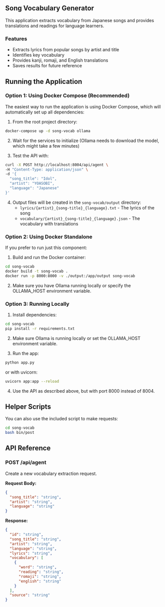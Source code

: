 ## Song Vocabulary Generator

This application extracts vocabulary from Japanese songs and provides translations and readings for language learners.

### Features
- Extracts lyrics from popular songs by artist and title
- Identifies key vocabulary
- Provides kanji, romaji, and English translations
- Saves results for future reference

## Running the Application

### Option 1: Using Docker Compose (Recommended)

The easiest way to run the application is using Docker Compose, which will automatically set up all dependencies:

1. From the root project directory:
```bash
docker-compose up -d song-vocab ollama
```

2. Wait for the services to initialize (Ollama needs to download the model, which might take a few minutes)

3. Test the API with:
```bash
curl -X POST http://localhost:8004/api/agent \
-H "Content-Type: application/json" \
-d '{
  "song_title": "Idol",
  "artist": "YOASOBI",
  "language": "Japanese"
}'
```

4. Output files will be created in the `song-vocab/output` directory:
   - `lyrics/{artist}_{song-title}_{language}.txt` - The lyrics of the song
   - `vocabulary/{artist}_{song-title}_{language}.json` - The vocabulary with translations

### Option 2: Using Docker Standalone

If you prefer to run just this component:

1. Build and run the Docker container:
```bash
cd song-vocab
docker build -t song-vocab .
docker run -p 8000:8000 -v ./output:/app/output song-vocab
```

2. Make sure you have Ollama running locally or specify the OLLAMA_HOST environment variable.

### Option 3: Running Locally

1. Install dependencies:
```bash
cd song-vocab
pip install -r requirements.txt
```

2. Make sure Ollama is running locally or set the OLLAMA_HOST environment variable.

3. Run the app:
```bash
python app.py
```

or with uvicorn:
```bash
uvicorn app:app --reload
```

4. Use the API as described above, but with port 8000 instead of 8004.

## Helper Scripts

You can also use the included script to make requests:
```bash
cd song-vocab
bash bin/post
```

## API Reference

### POST /api/agent
Create a new vocabulary extraction request.

**Request Body:**
```json
{
  "song_title": "string",
  "artist": "string",
  "language": "string"
}
```

**Response:**
```json
{
  "id": "string",
  "song_title": "string",
  "artist": "string",
  "language": "string",
  "lyrics": "string",
  "vocabulary": [
    {
      "word": "string",
      "reading": "string",
      "romaji": "string",
      "english": "string"
    }
  ],
  "source": "string"
}
```
